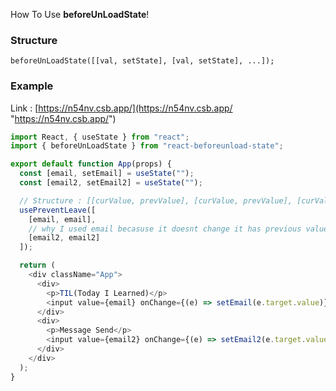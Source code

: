 How To Use **beforeUnLoadState**!

### Structure

`beforeUnLoadState([[val, setState], [val, setState], ...]);`

### Example

Link : [https://n54nv.csb.app/](https://n54nv.csb.app/ "https://n54nv.csb.app/")

```Javascript
import React, { useState } from "react";
import { beforeUnLoadState } from "react-beforeunload-state";

export default function App(props) {
  const [email, setEmail] = useState("");
  const [email2, setEmail2] = useState("");

  // Structure : [[curValue, prevValue], [curValue, prevValue], [curValue, prevValue], ....]
  usePreventLeave([
    [email, email],
    // why I used email becasuse it doesnt change it has previous value
    [email2, email2]
  ]);

  return (
    <div className="App">
      <div>
        <p>TIL(Today I Learned)</p>
        <input value={email} onChange={(e) => setEmail(e.target.value)} />
      </div>
      <div>
        <p>Message Send</p>
        <input value={email2} onChange={(e) => setEmail2(e.target.value)} />
      </div>
    </div>
  );
}


```
